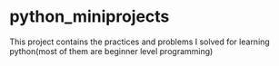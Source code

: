 # python_miniprojects
This project contains the practices and problems I solved for learning python(most of them are beginner level programming)
